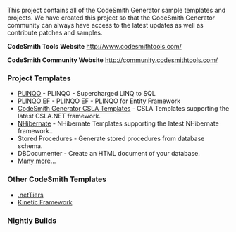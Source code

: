 This project contains all of the CodeSmith Generator sample templates and projects. We have created this project so that the CodeSmith Generator community can always have access to the latest updates as well as contribute patches and samples.

**CodeSmith Tools Website**
http://www.codesmithtools.com/

**CodeSmith Community Website**
http://community.codesmithtools.com/

### Project Templates ###
  * [PLINQO](http://www.codesmithtools.com/product/frameworks#plinqo) - PLINQO - Supercharged LINQ to SQL
  * [PLINQO EF](http://www.codesmithtools.com/product/frameworks#plinqoef) - PLINQO EF - PLINQO for Entity Framework
  * [CodeSmith Generator CSLA Templates](http://www.codesmithtools.com/product/frameworks#csla) - CSLA Templates supporting the latest CSLA.NET framework.
  * [NHibernate](http://www.codesmithtools.com/product/frameworks#nhibernate) - NHibernate Templates supporting the latest NHibernate framework..
  * Stored Procedures - Generate stored procedures from database schema.
  * DBDocumenter - Create an HTML document of your database.
  * [Many more](http://www.codesmithtools.com/product/generator#templates)...

### Other CodeSmith Templates ###
  * [.netTiers](http://www.codesmithtools.com/product/frameworks#nettiers)
  * [Kinetic Framework](http://www.codesmithtools.com/product/frameworks#kinetic)

### Nightly Builds ###

